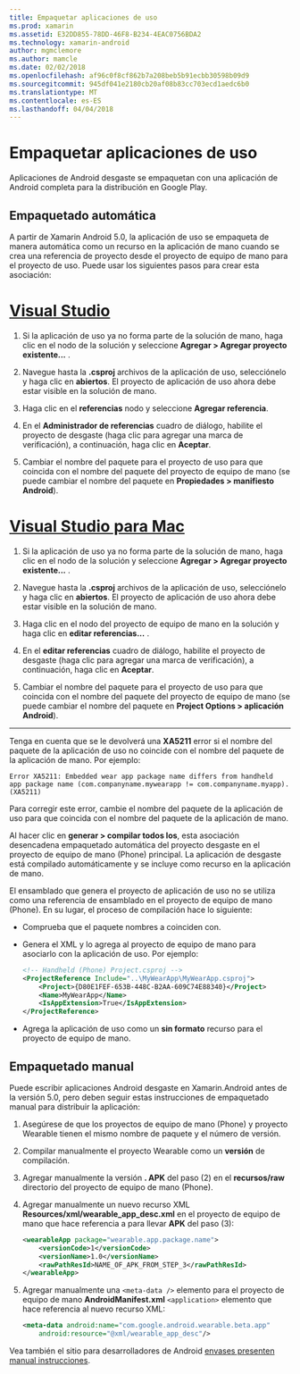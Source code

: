 ```yaml
---
title: Empaquetar aplicaciones de uso
ms.prod: xamarin
ms.assetid: E32DD855-78DD-46F8-B234-4EAC0756BDA2
ms.technology: xamarin-android
author: mgmclemore
ms.author: mamcle
ms.date: 02/02/2018
ms.openlocfilehash: af96c0f8cf862b7a208beb5b91ecbb30598b09d9
ms.sourcegitcommit: 945df041e2180cb20af08b83cc703ecd1aedc6b0
ms.translationtype: MT
ms.contentlocale: es-ES
ms.lasthandoff: 04/04/2018
---
```

# <a name="packaging-wear-apps"></a>Empaquetar aplicaciones de uso

Aplicaciones de Android desgaste se empaquetan con una aplicación de Android completa para la distribución en Google Play. 

## <a name="automatic-packaging"></a>Empaquetado automática

A partir de Xamarin Android 5.0, la aplicación de uso se empaqueta de manera automática como un recurso en la aplicación de mano cuando se crea una referencia de proyecto desde el proyecto de equipo de mano para el proyecto de uso. Puede usar los siguientes pasos para crear esta asociación: 

# <a name="visual-studiotabvswin"></a>[Visual Studio](#tab/vswin)

1. Si la aplicación de uso ya no forma parte de la solución de mano, haga clic en el nodo de la solución y seleccione **Agregar > Agregar proyecto existente...** .

2. Navegue hasta la **.csproj** archivos de la aplicación de uso, selecciónelo y haga clic en **abiertos**. El proyecto de aplicación de uso ahora debe estar visible en la solución de mano.

3. Haga clic en el **referencias** nodo y seleccione **Agregar referencia**.

4. En el **Administrador de referencias** cuadro de diálogo, habilite el proyecto de desgaste (haga clic para agregar una marca de verificación), a continuación, haga clic en **Aceptar**.

5. Cambiar el nombre del paquete para el proyecto de uso para que coincida con el nombre del paquete del proyecto de equipo de mano (se puede cambiar el nombre del paquete en **Propiedades > manifiesto Android**).

# <a name="visual-studio-for-mactabvsmac"></a>[Visual Studio para Mac](#tab/vsmac)

1. Si la aplicación de uso ya no forma parte de la solución de mano, haga clic en el nodo de la solución y seleccione **Agregar > Agregar proyecto existente...** .

2. Navegue hasta la **.csproj** archivos de la aplicación de uso, selecciónelo y haga clic en **abiertos**. El proyecto de aplicación de uso ahora debe estar visible en la solución de mano.

3. Haga clic en el nodo del proyecto de equipo de mano en la solución y haga clic en **editar referencias...** .

4. En el **editar referencias** cuadro de diálogo, habilite el proyecto de desgaste (haga clic para agregar una marca de verificación), a continuación, haga clic en **Aceptar**.

5. Cambiar el nombre del paquete para el proyecto de uso para que coincida con el nombre del paquete del proyecto de equipo de mano (se puede cambiar el nombre del paquete en **Project Options > aplicación Android**).

-----


Tenga en cuenta que se le devolverá una **XA5211** error si el nombre del paquete de la aplicación de uso no coincide con el nombre del paquete de la aplicación de mano. Por ejemplo:

```shell
Error XA5211: Embedded wear app package name differs from handheld 
app package name (com.companyname.mywearapp != com.companyname.myapp). (XA5211)
```

Para corregir este error, cambie el nombre del paquete de la aplicación de uso para que coincida con el nombre del paquete de la aplicación de mano.

Al hacer clic en **generar > compilar todos los**, esta asociación desencadena empaquetado automática del proyecto desgaste en el proyecto de equipo de mano (Phone) principal. La aplicación de desgaste está compilado automáticamente y se incluye como recurso en la aplicación de mano.

El ensamblado que genera el proyecto de aplicación de uso no se utiliza como una referencia de ensamblado en el proyecto de equipo de mano (Phone). En su lugar, el proceso de compilación hace lo siguiente:

-   Comprueba que el paquete nombres a coinciden con. 

-   Genera el XML y lo agrega al proyecto de equipo de mano para asociarlo con la aplicación de uso. Por ejemplo: 

    ```xml
    <!-- Handheld (Phone) Project.csproj -->
    <ProjectReference Include="..\MyWearApp\MyWearApp.csproj">
        <Project>{D80E1FEF-653B-448C-B2AA-609C74E88340}</Project>
        <Name>MyWearApp</Name>
        <IsAppExtension>True</IsAppExtension>
    </ProjectReference>
    ```

-   Agrega la aplicación de uso como un **sin formato** recurso para el proyecto de equipo de mano. 


## <a name="manual-packaging"></a>Empaquetado manual

Puede escribir aplicaciones Android desgaste en Xamarin.Android antes de la versión 5.0, pero deben seguir estas instrucciones de empaquetado manual para distribuir la aplicación: 

1. Asegúrese de que los proyectos de equipo de mano (Phone) y proyecto Wearable tienen el mismo nombre de paquete y el número de versión.

2. Compilar manualmente el proyecto Wearable como un **versión** de compilación.

3. Agregar manualmente la versión **. APK** del paso (2) en el **recursos/raw** directorio del proyecto de equipo de mano (Phone).

4. Agregar manualmente un nuevo recurso XML **Resources/xml/wearable_app_desc.xml** en el proyecto de equipo de mano que hace referencia a para llevar **APK** del paso (3):

    ```xml
    <wearableApp package="wearable.app.package.name">
        <versionCode>1</versionCode>
        <versionName>1.0</versionName>
        <rawPathResId>NAME_OF_APK_FROM_STEP_3</rawPathResId>
    </wearableApp>
    ```

5. Agregar manualmente una `<meta-data />` elemento para el proyecto de equipo de mano **AndroidManifest.xml** `<application>` elemento que hace referencia al nuevo recurso XML:

    ```xml
    <meta-data android:name="com.google.android.wearable.beta.app"
        android:resource="@xml/wearable_app_desc"/>
    ```

Vea también el sitio para desarrolladores de Android [envases presenten manual instrucciones](https://developer.android.com/training/wearables/apps/packaging.html#PackageManually).

